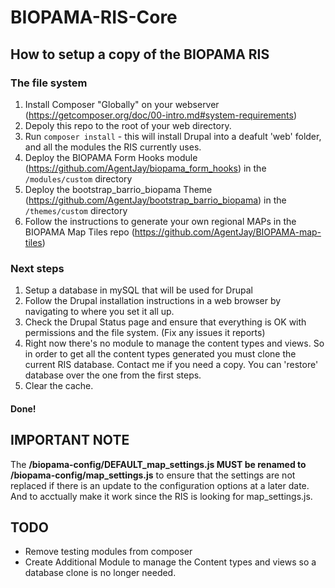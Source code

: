 # BIOPAMA-RIS-Core

## How to setup a copy of the BIOPAMA RIS

### The file system
1. Install Composer "Globally" on your webserver (https://getcomposer.org/doc/00-intro.md#system-requirements)
1. Depoly this repo to the root of your web directory.
1. Run ```composer install``` - this will install Drupal into a deafult 'web' folder, and all the modules the RIS currently uses. 
1. Deploy the BIOPAMA Form Hooks module (https://github.com/AgentJay/biopama_form_hooks) in the ```/modules/custom``` directory
1. Deploy the bootstrap_barrio_biopama Theme (https://github.com/AgentJay/bootstrap_barrio_biopama) in the ```/themes/custom``` directory
1. Follow the instructions to generate your own regional MAPs in the BIOPAMA Map Tiles repo (https://github.com/AgentJay/BIOPAMA-map-tiles)

### Next steps 
1. Setup a database in mySQL that will be used for Drupal
1. Follow the Drupal installation instructions in a web browser by navigating to where you set it all up. 
1. Check the Drupal Status page and ensure that everything is OK with permissions and the file system. (Fix any issues it reports) 
1. Right now there's no module to manage the content types and views. So in order to get all the content types generated you must clone the current RIS database. Contact me if you need a copy. You can 'restore' database over the one from the first steps.
1. Clear the cache.
#### Done!

## **IMPORTANT NOTE**
The **/biopama-config/DEFAULT_map_settings.js MUST be renamed to /biopama-config/map_settings.js** to ensure that the settings are not replaced if there is an update to the configuration options at a later date. And to acctually make it work since the RIS is looking for map_settings.js.

## TODO
- Remove testing modules from composer
- Create Additional Module to manage the Content types and views so a database clone is no longer needed.
